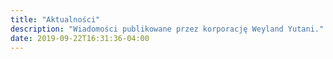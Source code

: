 ```yaml
---
title: "Aktualności"
description: "Wiadomości publikowane przez korporację Weyland Yutani."
date: 2019-09-22T16:31:36-04:00
---
```

